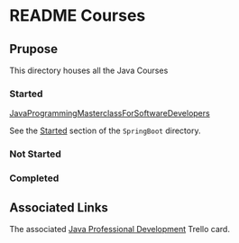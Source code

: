 # README Courses

## Prupose
This directory houses all the Java Courses

### Started
[JavaProgrammingMasterclassForSoftwareDevelopers](https://github.com/JamieBort/LearningDirectory/tree/master/Java/Courses/JavaProgrammingMasterclassForSoftwareDevelopers)

See the [Started](https://github.com/JamieBort/LearningDirectory/tree/master/Java/Courses/JavaProgrammingMasterclassForSoftwareDevelopers) section of the `SpringBoot` directory.

### Not Started

### Completed

## Associated Links
The associated [Java Professional Development](https://trello.com/c/KDy9CqkS/170-java-professional-development) Trello card.